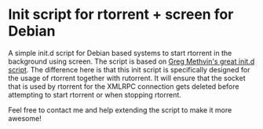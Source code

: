 # Init script for rtorrent + screen for Debian

A simple init.d script for Debian based systems to start rtorrent in the background using screen. The script is based on [Greg Methvin's great init.d script](http://methvin.net/scripts/rtorrent). The difference here is that this init script is specifically designed for the usage of rtorrent together with rutorrent. It will ensure that the socket that is used by rtorrent for the XMLRPC connection gets deleted before attempting to start rtorrent or when stopping rtorrent.

Feel free to contact me and help extending the script to make it more awesome!
